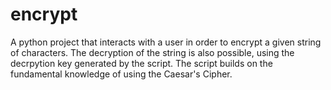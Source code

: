 # encrypt
A python project that interacts with a user in order to encrypt a given string of characters. The decryption of the string is also possible, using the decrpytion key generated by the script. The script builds on the fundamental knowledge of using the Caesar's Cipher.
